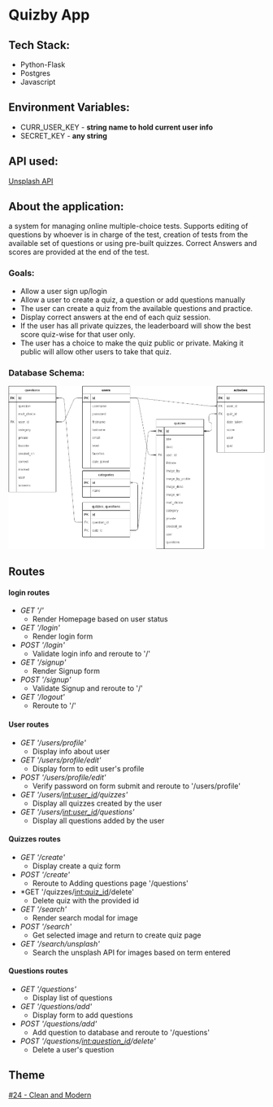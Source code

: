 # Quizby App

## Tech Stack:

- Python-Flask
- Postgres
- Javascript

## Environment Variables:

- CURR_USER_KEY - **string name to hold current user info**
- SECRET_KEY - **any string**

## API used:

[Unsplash API](https://unsplash.com/documentation#getting-started)

## About the application:

a system for managing online multiple-choice tests. Supports editing of questions by whoever is in charge of the test, creation of tests from the available set of questions or using pre-built quizzes. Correct Answers and scores are provided at the end of the test.

### Goals:
- Allow a user sign up/login
- Allow a user to create a quiz, a question or add questions manually 
- The user can create a quiz from the available questions and practice. 
- Display correct answers at the end of each quiz session.
- If the user has all private quizzes, the leaderboard will show the best score quiz-wise for that user only.
- The user has a choice to make the quiz public or private. Making it public will allow other users to take that quiz. 

### Database Schema:
![DB Model](./project_diagrams/database_schema.png)


## Routes

#### login routes
  - *GET '/'*  
	  - Render Homepage based on user status
  - *GET '/login'*  
 	  - Render login form
  - *POST '/login'*  
 	  - Validate login info and reroute to '/'
  - *GET '/signup'*
    - Render Signup form  
  - *POST '/signup'*
    - Validate Signup and reroute to '/'
  - *GET '/logout'*
    - Reroute to '/' 
#### User routes
  - *GET '/users/profile'*
    - Display info about user
  - *GET '/users/profile/edit'*
    - Display form to edit user's profile
  - *POST '/users/profile/edit'*
    - Verify password on form submit and reroute to '/users/profile'
  - *GET '/users/<int:user_id>/quizzes'*
    - Display all quizzes created by the user
  - *GET '/users/<int:user_id>/questions'*
    - Display all questions added by the user
#### Quizzes routes
  - *GET '/create'*
    - Display create a quiz form
  - *POST '/create'*
    - Reroute to Adding questions page '/questions'
  - *GET '/quizzes/<int:quiz_id>/delete'
	- Delete quiz with the provided id
  - *GET '/search'*
    - Render search modal for image
  - *POST '/search'*
    - Get selected image and return to create quiz page
  - *GET '/search/unsplash'*
    - Search the unsplash API for images based on term entered
#### Questions routes
  - *GET '/questions'*
    - Display list of questions
  - *GET '/questions/add'*
    - Display form to add questions
  - *POST '/questions/add'*
    - Add question to database and reroute to '/questions'
  - *POST '/questions/<int:question_id>/delete'*
    - Delete a user's question
	




## Theme

[#24 - Clean and Modern](https://visme.co/blog/website-color-schemes/)

